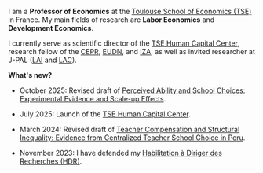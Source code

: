 I am a **Professor of Economics** at the [Toulouse School of Economics (TSE)](https://www.tse-fr.eu) in France. My main fields of research are **Labor Economics** and **Development Economics**. 

I currently serve as scientific director of the [TSE Human Capital Center](https://www.tse-fr.eu/human-capital), research fellow of the [CEPR](https://cepr.org/research/programme-areas/development-economics), [EUDN](http://eudn.eu/?page_id=598), and [IZA](https://www.iza.org/person/6066/matteo-bobba), as well as invited researcher at J-PAL ([LAI](https://www.povertyactionlab.org/initiative/learning-all-initiative) and [LAC](https://www.povertyactionlab.org/latin-america-caribbean)). 


**What's new?**
- October 2025: Revised draft of [Perceived Ability and School Choices: Experimental Evidence and Scale-up Effects](/BFP_2025.pdf).

- July 2025: Launch of the [TSE Human Capital Center](https://www.tse-fr.eu/introducing-new-tse-human-capital-center).

- March 2024: Revised draft of [Teacher Compensation and Structural Inequality: Evidence from Centralized Teacher School Choice in Peru](/BELNN_March2024.pdf).

- November 2023: I have defended my [Habilitation à Diriger des Recherches (HDR)](https://www.tse-fr.eu/matteo-bobbas-hdr-november-6th2023?lang=en).